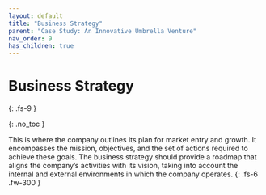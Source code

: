 ```yaml
---
layout: default
title: "Business Strategy"
parent: "Case Study: An Innovative Umbrella Venture"
nav_order: 9
has_children: true
---
```


# Business Strategy
{: .fs-9 }

{: .no_toc }


This is where the company outlines its plan for market entry and growth. It encompasses 
the mission, objectives, and the set of actions required to achieve these goals. The 
business strategy should provide a roadmap that aligns the company’s activities with its 
vision, taking into account the internal and external environments in which the company 
operates.
{: .fs-6 .fw-300 }
